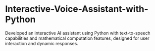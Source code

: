 # Interactive-Voice-Assistant-with-Python

Developed an interactive AI assistant using Python with text-to-speech capabilities and mathematical computation features, designed for user interaction and dynamic responses.
